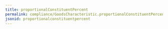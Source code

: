 ```yaml
---
title: proportionalConstituentPercent
permalink: compliance/GoodsCharacteristic.proportionalConstituentPercent.html
jsonid: proportionalconstituentpercent
---
```

